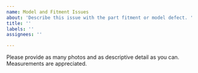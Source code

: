 ```yaml
---
name: Model and Fitment Issues
about: 'Describe this issue with the part fitment or model defect. '
title: ''
labels: ''
assignees: ''

---
```


Please provide as many photos and as descriptive detail as you can. Measurements are appreciated.
